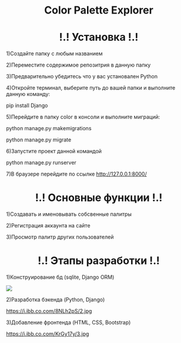 <H1 align="center">Color Palette Explorer</H1>
<h1 color="red" align="center">!.! Установка !.!</h1>

1)Создайте папку с любым названием

2)Переместите содержимое репозитрия в данную папку

3)Предварительно убедитесь что у вас установален Python

4)Откройте терминал, выберите путь до вашей папки и выполните данную команду:

pip install Django

5)Перейдите в папку color в консоли и выполните миграций:

python manage.py makemigrations

python manage.py migrate

6)Запустите проект данной командой

python manage.py runserver

7)В браузере перейдите по ссылке http://127.0.0.1:8000/


<h1 color="red" align="center">!.! Основные функции !.!</h1>

1)Создавать и именовывать собсвенные палитры

2)Регистрация аккаунта на сайте

3)Просмотр палитр других пользователей

<h1 color="red" align="center">!.! Этапы разработки !.!</h1>

1)Конструирование бд (sqlite, Django ORM)

<img src="https://i.ibb.co.com/0XP7Vvn/1.jpg">

2)Разработка бэкенда (Python, Django)

https://i.ibb.co.com/8NLh2pS/2.jpg

3)Добавление фронтенда (HTML, CSS, Bootstrap)

https://i.ibb.co.com/KrGy17y/3.jpg
